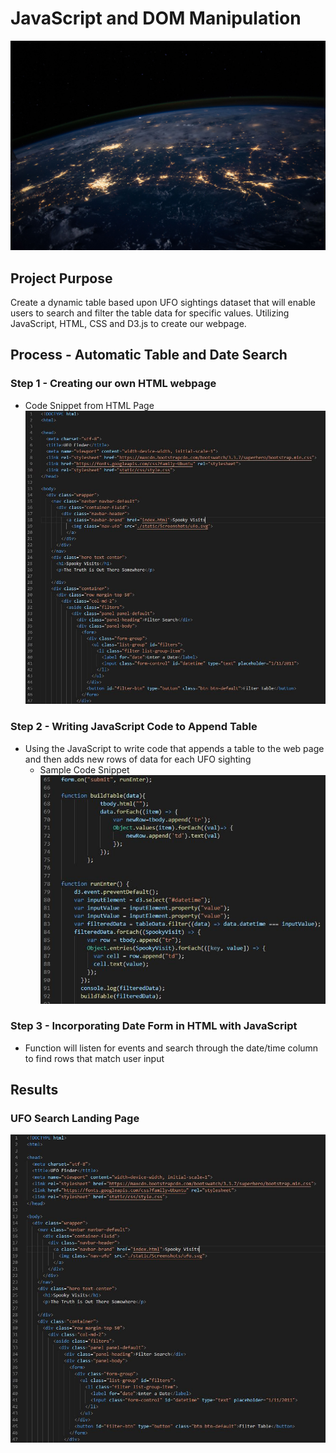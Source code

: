 # JavaScript and DOM Manipulation

![Screenshot](Instructions/static/Screenshots/nasa.jpg "Screenshot")

## Project Purpose

Create a dynamic table based upon UFO sightings dataset that will enable users to search and filter the table data for specific values. Utilizing JavaScript, HTML, CSS and D3.js to create our webpage.

## Process - Automatic Table and Date Search

### Step 1 - Creating our own HTML webpage
- Code Snippet from HTML Page ![Screenshot](Instructions/Project_Screenshots/htmlpage.JPG "Screenshot")

### Step 2 - Writing JavaScript Code to Append Table
- Using the JavaScript to write code that appends a table to the web page 
  and then adds new rows of data for each UFO sighting
    - Sample Code Snippet ![Screenshot](Instructions/Project_Screenshots/java.JPG "Screenshot")

### Step 3 - Incorporating Date Form in HTML with JavaScript
- Function will listen for events and search through the date/time column to 
  find rows that match user input

## Results

### UFO Search Landing Page
![Screenshot](Instructions/Project_Screenshots/htmlpage.JPG "Screenshot")

